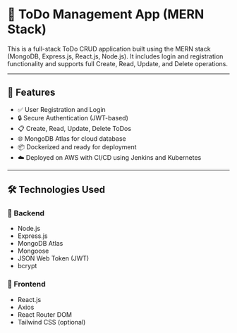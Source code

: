 # 📝 ToDo Management App (MERN Stack)

This is a full-stack ToDo CRUD application built using the MERN stack (MongoDB, Express.js, React.js, Node.js). It includes login and registration functionality and supports full Create, Read, Update, and Delete operations.

---

## 🚀 Features

- ✅ User Registration and Login
- 🔒 Secure Authentication (JWT-based)
- 📋 Create, Read, Update, Delete ToDos
- 🌐 MongoDB Atlas for cloud database
- 📦 Dockerized and ready for deployment
- ☁️ Deployed on AWS with CI/CD using Jenkins and Kubernetes

---

## 🛠️ Technologies Used

### 🔧 Backend
- Node.js
- Express.js
- MongoDB Atlas
- Mongoose
- JSON Web Token (JWT)
- bcrypt

### 🎨 Frontend
- React.js
- Axios
- React Router DOM
- Tailwind CSS (optional)

